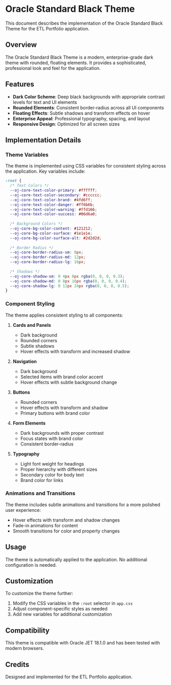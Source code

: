 # Oracle Standard Black Theme

This document describes the implementation of the Oracle Standard Black Theme for the ETL Portfolio application.

## Overview

The Oracle Standard Black Theme is a modern, enterprise-grade dark theme with rounded, floating elements. It provides a sophisticated, professional look and feel for the application.

## Features

- **Dark Color Scheme**: Deep black backgrounds with appropriate contrast levels for text and UI elements
- **Rounded Elements**: Consistent border-radius across all UI components
- **Floating Effects**: Subtle shadows and transform effects on hover
- **Enterprise Appeal**: Professional typography, spacing, and layout
- **Responsive Design**: Optimized for all screen sizes

## Implementation Details

### Theme Variables

The theme is implemented using CSS variables for consistent styling across the application. Key variables include:

```css
:root {
  /* Text Colors */
  --oj-core-text-color-primary: #ffffff;
  --oj-core-text-color-secondary: #cccccc;
  --oj-core-text-color-brand: #4fd6ff;
  --oj-core-text-color-danger: #ff6b6b;
  --oj-core-text-color-warning: #ffd166;
  --oj-core-text-color-success: #06d6a0;
  
  /* Background Colors */
  --oj-core-bg-color-content: #121212;
  --oj-core-bg-color-surface: #1e1e1e;
  --oj-core-bg-color-surface-alt: #2d2d2d;
  
  /* Border Radius */
  --oj-core-border-radius-sm: 8px;
  --oj-core-border-radius-md: 12px;
  --oj-core-border-radius-lg: 16px;
  
  /* Shadows */
  --oj-core-shadow-sm: 0 4px 8px rgba(0, 0, 0, 0.3);
  --oj-core-shadow-md: 0 8px 16px rgba(0, 0, 0, 0.4);
  --oj-core-shadow-lg: 0 12px 24px rgba(0, 0, 0, 0.5);
}
```

### Component Styling

The theme applies consistent styling to all components:

1. **Cards and Panels**
   - Dark background
   - Rounded corners
   - Subtle shadows
   - Hover effects with transform and increased shadow

2. **Navigation**
   - Dark background
   - Selected items with brand color accent
   - Hover effects with subtle background change

3. **Buttons**
   - Rounded corners
   - Hover effects with transform and shadow
   - Primary buttons with brand color

4. **Form Elements**
   - Dark backgrounds with proper contrast
   - Focus states with brand color
   - Consistent border-radius

5. **Typography**
   - Light font weight for headings
   - Proper hierarchy with different sizes
   - Secondary color for body text
   - Brand color for links

### Animations and Transitions

The theme includes subtle animations and transitions for a more polished user experience:

- Hover effects with transform and shadow changes
- Fade-in animations for content
- Smooth transitions for color and property changes

## Usage

The theme is automatically applied to the application. No additional configuration is needed.

## Customization

To customize the theme further:

1. Modify the CSS variables in the `:root` selector in `app.css`
2. Adjust component-specific styles as needed
3. Add new variables for additional customization

## Compatibility

This theme is compatible with Oracle JET 18.1.0 and has been tested with modern browsers.

## Credits

Designed and implemented for the ETL Portfolio application.
